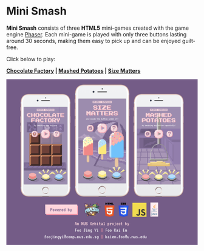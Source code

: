 # Mini Smash

**Mini Smash** consists of three **HTML5** mini-games created with the game engine [Phaser](https://phaser.io/). Each mini-game
is played with only three buttons lasting around 30 seconds, making them easy to pick up and can be enjoyed guilt-free.

Click below to play:

**[Chocolate Factory](https://foo-j-foo-k.github.io/mini-smash-demo/mini-games/chocolate-factory/) |
[Mashed Potatoes](https://foo-j-foo-k.github.io/mini-smash-demo/mini-games/mashed-potatoes/) |
[Size Matters](https://foo-j-foo-k.github.io/mini-smash-demo/mini-games/size-matters/)**

![demo](assets/demo.png)
